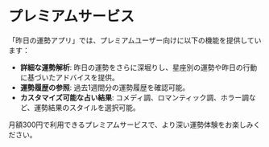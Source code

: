 # プレミアムサービス

「昨日の運勢アプリ」では、プレミアムユーザー向けに以下の機能を提供しています：

- **詳細な運勢解析**: 昨日の運勢をさらに深堀りし、星座別の運勢や昨日の行動に基づいたアドバイスを提供。
- **運勢履歴の参照**: 過去1週間分の運勢履歴を確認可能。
- **カスタマイズ可能な占い結果**: コメディ調、ロマンティック調、ホラー調など、運勢結果のスタイルを選択可能。

月額300円で利用できるプレミアムサービスで、より深い運勢体験をお楽しみください。
